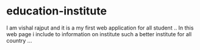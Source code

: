 # education-institute
I am vishal rajput and it is a my first web application for all student .. In this web page i include to information on institute such a better institute for all country ...
